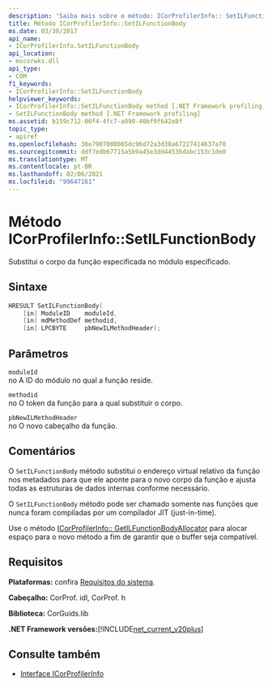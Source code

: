 ```yaml
---
description: 'Saiba mais sobre o método: ICorProfilerInfo:: SetILFunctionBody'
title: Método ICorProfilerInfo::SetILFunctionBody
ms.date: 03/30/2017
api_name:
- ICorProfilerInfo.SetILFunctionBody
api_location:
- mscorwks.dll
api_type:
- COM
f1_keywords:
- ICorProfilerInfo::SetILFunctionBody
helpviewer_keywords:
- ICorProfilerInfo::SetILFunctionBody method [.NET Framework profiling]
- SetILFunctionBody method [.NET Framework profiling]
ms.assetid: b159c712-00f4-4fc7-a990-40bf9f642e8f
topic_type:
- apiref
ms.openlocfilehash: 38e7907080065dc96d72a3d38a67227414637a70
ms.sourcegitcommit: ddf7edb67715a5b9a45e3dd44536dabc153c1de0
ms.translationtype: MT
ms.contentlocale: pt-BR
ms.lasthandoff: 02/06/2021
ms.locfileid: "99647161"
---
```

# <a name="icorprofilerinfosetilfunctionbody-method"></a>Método ICorProfilerInfo::SetILFunctionBody

Substitui o corpo da função especificada no módulo especificado.  
  
## <a name="syntax"></a>Sintaxe  
  
```cpp  
HRESULT SetILFunctionBody(  
    [in] ModuleID    moduleId,  
    [in] mdMethodDef methodid,  
    [in] LPCBYTE     pbNewILMethodHeader);  
```  
  
## <a name="parameters"></a>Parâmetros  

 `moduleId`  
 no A ID do módulo no qual a função reside.  
  
 `methodid`  
 no O token da função para a qual substituir o corpo.  
  
 `pbNewILMethodHeader`  
 no O novo cabeçalho da função.  
  
## <a name="remarks"></a>Comentários  

 O `SetILFunctionBody` método substitui o endereço virtual relativo da função nos metadados para que ele aponte para o novo corpo da função e ajusta todas as estruturas de dados internas conforme necessário.  
  
 O `SetILFunctionBody` método pode ser chamado somente nas funções que nunca foram compiladas por um compilador JIT (just-in-time).  
  
 Use o método [ICorProfilerInfo:: GetILFunctionBodyAllocator](icorprofilerinfo-getilfunctionbodyallocator-method.md) para alocar espaço para o novo método a fim de garantir que o buffer seja compatível.  
  
## <a name="requirements"></a>Requisitos  

 **Plataformas:** confira [Requisitos do sistema](../../get-started/system-requirements.md).  
  
 **Cabeçalho:** CorProf. idl, CorProf. h  
  
 **Biblioteca:** CorGuids.lib  
  
 **.NET Framework versões:**[!INCLUDE[net_current_v20plus](../../../../includes/net-current-v20plus-md.md)]  
  
## <a name="see-also"></a>Consulte também

- [Interface ICorProfilerInfo](icorprofilerinfo-interface.md)

